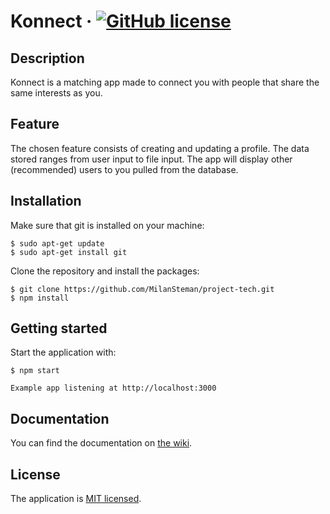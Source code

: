 # Konnect &middot; [![GitHub license](https://img.shields.io/badge/license-MIT-blue.svg)](./LICENSE)
## Description
Konnect is a matching app made to connect you with people that share the same interests as you.

## Feature
The chosen feature consists of creating and updating a profile. The data stored ranges from user input to file input. The app will display other (recommended) users to you pulled from the database.

## Installation
Make sure that git is installed on your machine:
```
$ sudo apt-get update
$ sudo apt-get install git
```

Clone the repository and install the packages:
```
$ git clone https://github.com/MilanSteman/project-tech.git
$ npm install
```

## Getting started
Start the application with:
```
$ npm start

Example app listening at http://localhost:3000
```

## Documentation
You can find the documentation on [the wiki](https://github.com/MilanSteman/project-tech/wiki).

## License
The application is [MIT licensed](./LICENSE).